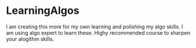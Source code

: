 # LearningAlgos
I am creating this more for my own learning and polishing my algo skills. I am using algo expert to learn these. Highy recommended course to sharpen your alogithm skills.
